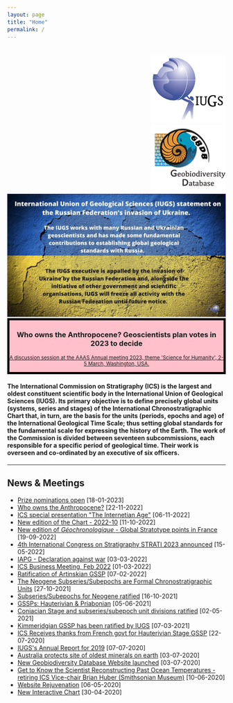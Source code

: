 ```yaml
---
layout: page
title: "Home"
permalink: /
---
```

<div style="float:right; margin-left:30px; margin-top:20px;">
  <a href="https://www.iugs.org/"><img src="images/IUGSLOGOright.gif" alt="IUGS logo" /></a><br />
  <a href="http://www.geobiodiversity.com/"><img src="images/GBDBlinkright.png" alt="Geobiodiversity DB logo"/></a>
</div>

<img src="images/ukraine.jpg" style="width:550px;" />

<div style="width:550; border:solid 5px black; text-align:center; padding 5px; background-color: pink;">
  <h3>Who owns the Anthropocene? Geoscientists plan votes in 2023 to decide</h3>
  <p style="font-size:smaller;"><a href="https://aaas.confex.com/aaas/2023/meetingapp.cgi/Session/29881">A discussion session at the AAAS Annual meeting 2023, theme 'Science for Humanity', 2-5 March, Washington, USA.</a></p>
</div>

#### The International Commission on Stratigraphy (ICS) is the largest and oldest constituent scientific body in the International Union of Geological Sciences (IUGS). Its primary objective is to define precisely global units (systems, series and stages) of the International Chronostratigraphic Chart that, in turn, are the basis for the units (periods, epochs and age) of the International Geological Time Scale; thus setting global standards for the fundamental scale for expressing the history of the Earth.  The work of the Commission is divided between seventeen subcommissions, each responsible for a specific period of geological time.  Their work is overseen and co-ordinated by an executive of six officers.

<hr />

## News & Meetings

* [Prize nominations open](news/146) [18-01-2023]
* [Who owns the Anthropocene?](news/145) [22-11-2022]
* [ICS special presentation "The Internetian Age"](news/144) [06-11-2022]
* [New edition of the Chart - 2022-10](news/143) [11-10-2022]
* [New edition of _Géochronologique_ - Global Stratotype points in France](news/142) [19-09-2022]
* [4th International Congress on Stratigraphy STRATI 2023 announced](news/141) [15-05-2022]
* [IAPG - Declaration against war](news/140) [03-03-2022]
* [ICS Business Meeting, Feb 2022](news/139) [01-03-2022]
* [Ratification of Artinskian GSSP](news/138) [07-02-2022]
* [The Neogene Subseries/Subepochs are Formal Chronostratigraphic Units](news/137) [27-10-2021]
* [Subseries/Subepochs for Neogene ratified](news/136) [16-10-2021]
* [GSSPs: Hauterivian & Priabonian](news/135) [05-06-2021]
* [Coniacian Stage and subseries/subepoch unit divisions ratified](news/134) [02-05-2021]
* [Kimmeridgian GSSP has been ratified by IUGS](news/133) [07-03-2021]
* [ICS Receives thanks from French govt for Hauterivian Stage GSSP](files/Hauterivian-GSSP-Letter.pdf) [22-07-2020]
* [IUGS's Annual Report for 2019](/files/IUGS_AnnualReport2019.pdf) [07-07-2020]
* [Australia protects site of oldest minerals on earth](https://www.abc.net.au/news/2020-07-03/zircon-crystals-site-erawondoo-hill-added-national-heritage-list/12417468) [03-07-2020]
* [New Geobiodiversity Database Website launched](/gbdb) [03-07-2020]
* [Get to Know the Scientist Reconstructing Past Ocean Temperatures - retiring ICS Vice-chair Brian Huber (Smithsonian Museum)](https://www.smithsonianmag.com/blogs/national-museum-of-natural-history/2020/06/08/get-know-scientist-reconstructing-past-ocean-temperatures/) [10-06-2020]
* [Website Rejuvenation](/news/132) [06-05-2020]
* [New Interactive Chart](/news/130) [30-04-2020]